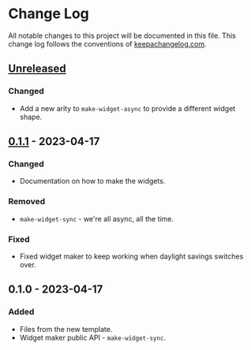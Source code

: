 # Change Log
All notable changes to this project will be documented in this file. This change log follows the conventions of [keepachangelog.com](http://keepachangelog.com/).

## [Unreleased]
### Changed
- Add a new arity to `make-widget-async` to provide a different widget shape.

## [0.1.1] - 2023-04-17
### Changed
- Documentation on how to make the widgets.

### Removed
- `make-widget-sync` - we're all async, all the time.

### Fixed
- Fixed widget maker to keep working when daylight savings switches over.

## 0.1.0 - 2023-04-17
### Added
- Files from the new template.
- Widget maker public API - `make-widget-sync`.

[Unreleased]: https://github.com/mert/clerk-02/compare/0.1.1...HEAD
[0.1.1]: https://github.com/mert/clerk-02/compare/0.1.0...0.1.1
